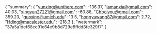 {
    "summary": {
        "yunxing@upthere.com": -136.37, 
        "iamanxia@gmail.com": 40.03, 
        "xingyun27221@gmail.com": -60.88, 
        "Chbeiyou@gmail.com": 359.23, 
        "guoxing@umich.edu": 13.5, 
        "hongyuwang87@gmail.com": 2.72, 
        "Hding@macalester.edu": -218.3
    }, 
    "watermark": "37a5a1def68cc91e64e9b8d729e8ffdd3fe329f7"
}